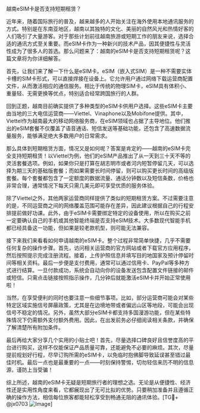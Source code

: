 越南eSIM卡是否支持短期租赁？

近年来，随着国际旅行的普及，越来越多的人开始关注在海外使用本地通讯服务的方式。特别是在东南亚地区，越南以其独特的文化、美丽的自然风光和热情好客的人们吸引了大量游客。对于那些计划前往越南旅游或短期工作的朋友来说，选择合适的通讯方式至关重要。而eSIM卡作为一种新兴的技术产品，因其便捷性与灵活性成为了很多人的首选。那么问题来了：越南的eSIM卡是否支持短期租赁呢？这篇文章将为你详细解答。

首先，让我们来了解一下什么是eSIM卡。eSIM（嵌入式SIM）是一种不需要实体卡槽的SIM卡形式，可以直接焊接在设备上。它允许用户通过网络下载运营商配置文件，从而激活相应的通信服务。相比于传统的物理SIM卡，eSIM具有体积小、重量轻、无需更换等优点，特别适合经常跨国旅行的人群。

回到正题，越南目前确实提供了多种类型的eSIM卡供用户选择。这些eSIM卡主要由当地的三大电信运营商——Viettel、Vinaphone以及Mobifone提供。其中，Viettel作为越南最大的移动网络服务商，在eSIM领域也占据了主导地位。他们推出的eSIM套餐不仅覆盖了语音通话、短信发送等基础功能，还包含了高速数据流量服务，能够满足绝大多数用户的日常需求。

那么具体到短期租赁方面，情况又是如何呢？答案是肯定的——越南的eSIM卡完全支持短期租赁！以Viettel为例，他们的eSIM产品推出了从一天到三十天不等的灵活套餐选项。例如，如果你只是打算在胡志明市或者河内短暂停留几天，可以选择为期三天的基础版套餐；而如果需要长时间停留，则可以购买更长时间的高级版套餐。每个套餐都包含了一定额度的数据流量、通话分钟数以及短信条数，价格也非常合理，通常情况下每天只需几美元即可享受优质的服务体验。

除了Viettel之外，其他两家运营商同样提供了类似的短期租赁方案。不过需要注意的是，不同运营商之间的网络覆盖范围可能存在差异，因此建议根据自己的行程安排提前做好功课。此外，由于eSIM卡需要绑定特定的设备使用，所以在购买之前一定要确认自己的手机或其他智能终端是否支持eSIM技术。大多数现代智能手机都已经具备这一功能，但如果是较老款机型，则可能无法兼容。

接下来我们来看看如何申请越南的eSIM卡。整个过程非常简单快捷，几乎不需要任何复杂的操作步骤。首先，访问相关运营商的官方网站或者下载官方应用程序，然后按照提示完成注册流程。接着，上传护照信息并填写目的地国家及预计停留时间等相关资料。最后一步便是支付费用，通常可以通过信用卡、PayPal等多种方式进行结算。一旦付款成功，系统会自动向你的设备发送包含配置文件链接的邮件或短信。只需点击链接按照指示操作，几分钟后就能激活eSIM卡并开始正常使用啦！

当然，在享受便利的同时也要注意一些细节事项。比如，部分运营商可能会对某些特定区域实施信号屏蔽政策，尤其是在边境地带或者偏远山区等地段，可能会出现信号不稳定的情况。另外，虽然大部分eSIM卡都支持多国漫游功能，但在某些特殊情况下仍需额外支付额外费用。因此，在出发前务必仔细阅读相关条款，并确保了解清楚所有附加条件。

最后再给大家分享几个实用的小贴士吧！首先，尽量选择口碑良好且信誉度高的平台进行购买，这样不仅能保证产品质量可靠，还能避免不必要的麻烦。其次，尽量提前规划好行程，尽早订购所需的eSIM卡，以免临时抱佛脚导致延误甚至错过最佳时机。最后一点也是最重要的一点——时刻保持警惕，切勿轻信来历不明的信息源，谨防上当受骗！

综上所述，越南的eSIM卡无疑是短期旅行者的理想之选。无论是从便捷性、经济性还是实用性角度来看，它都展现出了无可比拟的优势。只要稍加准备并且遵循正确的操作方法，相信每位旅客都能轻松享受到畅通无阻的通讯体验。[TG💪+ @jx0703 ![Image](https://github.com/user-attachments/assets/dbca1d08-cadb-493c-b0ec-ad6f7a83f270)]